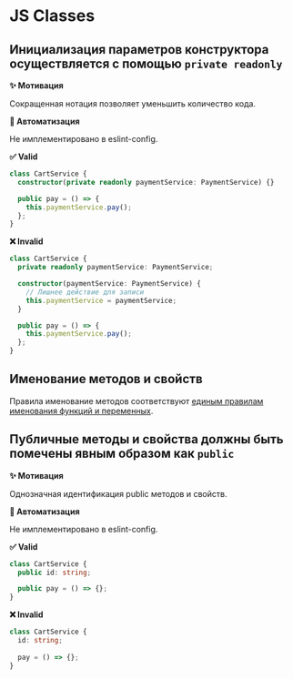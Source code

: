 # JS Classes

## Инициализация параметров конструктора осуществляется с помощью `private readonly`

**✨ Мотивация**

Сокращенная нотация позволяет уменьшить количество кода.

**🤖 Автоматизация**

Не имплементировано в eslint-config.

**✅ Valid**

```ts
class CartService {
  constructor(private readonly paymentService: PaymentService) {}

  public pay = () => {
    this.paymentService.pay();
  };
}
```

**❌ Invalid**

```ts
class CartService {
  private readonly paymentService: PaymentService;

  constructor(paymentService: PaymentService) {
    // Лишнее действие для записи
    this.paymentService = paymentService;
  }

  public pay = () => {
    this.paymentService.pay();
  };
}
```

## Именование методов и свойств

Правила именование методов соответствуют [единым правилам именования функций и переменных](./naming).

## Публичные методы и свойства должны быть помечены явным образом как `public`

**✨ Мотивация**

Однозначная идентификация public методов и свойств.

**🤖 Автоматизация**

Не имплементировано в eslint-config.

**✅ Valid**

```ts
class CartService {
  public id: string;

  public pay = () => {};
}
```

**❌ Invalid**

```ts
class CartService {
  id: string;
  
  pay = () => {};
}
```
